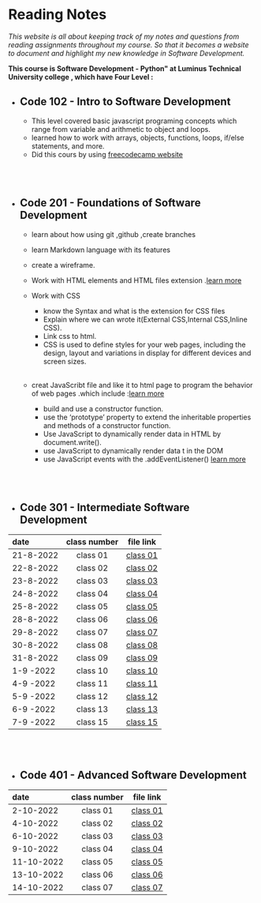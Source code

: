 # Reading Notes

_This website is all about keeping track of my notes and questions from reading assignments throughout my course. So that it becomes a website to document and highlight my new knowledge in Software Development._

**This course is Software Development - Python" at Luminus Technical University college , which have Four Level :**

* ## Code 102 - Intro to Software Development

  * This level covered basic javascript programing concepts which range from variable and arithmetic to object and loops.
  * learned how to work with arrays, objects, functions, loops, if/else statements, and more.
  * Did this cours by using [freecodecamp website](https://www.freecodecamp.org/learn/javascript-algorithms-and-data-structures/)

<br>
<br>

* ## Code 201 - Foundations of Software Development

  * learn about how using git ,github ,create branches
  * learn Markdown language with its features
  * create a wireframe.
  * Work with HTML elements and HTML files extension .[learn more](https://www.w3schools.com/html/html_intro.asp)
  * Work with CSS
    * know the Syntax and what is the extension for CSS files
    * Explain where we can wrote it(External CSS,Internal CSS,Inline CSS).
    * Link css to html.
    * CSS is used to define styles for your web pages, including the design, layout and variations in display for different devices and screen sizes.
         <br>
         <br>

  * creat JavaScribt file and like it to html page to program the behavior of web pages .which include :[learn more](https://www.w3schools.com/js/default.asp)
    * build and use a constructor function.
    * use the ‘prototype’ property to extend the inheritable properties and methods of a constructor function.
    * Use JavaScript to dynamically render data in HTML by document.write().
    * use JavaScript to dynamically render data t in the DOM
    * use JavaScript events with the .addEventListener() [learn more](https://www.w3schools.com/html/html_intro.asphttps://www.javatpoint.com/javascript-events)

<br>
<br>

* ## Code 301 - Intermediate Software Development

| date              |     class number|     file link                   |
| :---               |    :----:       |     ---                         |  
| 21-8-2022          |   class 01      |[class 01](./301level/class01/class01.md) |
| 22-8-2022          |  class 02       |[class 02](./301level/class02/class02.md) |
| 23-8-2022          |  class 03       |[class 03](./301level/class03/class03.md) |
| 24-8-2022          |  class 04       |[class 04](./301level/class04/class04.md) |
| 25-8-2022          |  class 05       |[class 05](./301level/class05/class05.md) |
| 28-8-2022          |  class 06       |[class 06](./301level/class06/class06.md) |
| 29-8-2022          |  class 07       |[class 07](./301level/class07/class07.md) |
| 30-8-2022          |  class 08       |[class 08](./301level/class08/class08.md) |
| 31-8-2022          |  class 09       |[class 09](./301level/class09/class09.md )|
| 1-9 -2022          |  class 10       |[class 10](./301level/class10/class10.md) |
| 4-9 -2022          |  class 11       |[class 11](./301level/class11/class11.md) |
| 5-9 -2022          |  class 12       |[class 12](./301level/class12/class12.md) |
| 6-9 -2022          |  class 13       |[class 13](./301level/class13/class13.md) |
| 7-9 -2022          |  class 15       |[class 15](./301level/class15/class15.md) |

<br>
<br>

* ## Code 401 - Advanced Software Development


| date              |     class number|     file link                   |
| :---               |    :----:       |     ---                         |  
| 2-10-2022          |   class 01      |[class 01](./code-401-python/class01/class01.md) |
| 4-10-2022          |  class 02       |[class 02](./code-401-python/class02/class02.md)|
| 6-10-2022          |  class 03       |[class 03](./code-401-python/class03/class03.md)|
| 9-10-2022          |  class 04       |[class 04](./code-401-python/class04/class04.md)|
| 11-10-2022         |  class 05       |[class 05](./code-401-python/class05/class05.md)|
| 13-10-2022         |  class 06       |[class 06](./code-401-python/class06/class06.md)|
| 14-10-2022         |  class 07       |[class 07](./code-401-python/class07/class07.md)|



<br>
<br>
